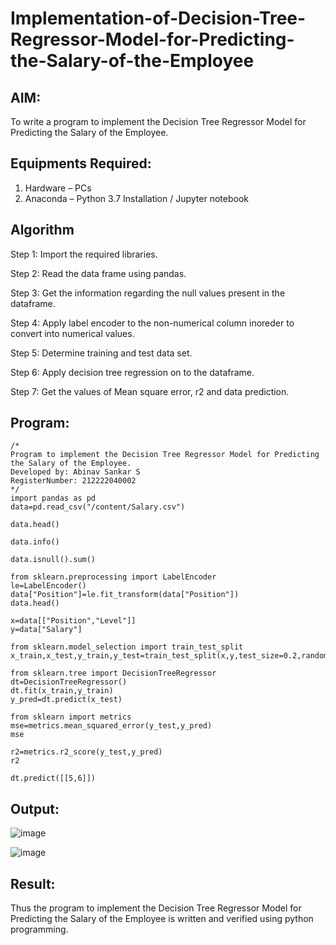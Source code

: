 # Implementation-of-Decision-Tree-Regressor-Model-for-Predicting-the-Salary-of-the-Employee

## AIM:
To write a program to implement the Decision Tree Regressor Model for Predicting the Salary of the Employee.

## Equipments Required:
1. Hardware – PCs
2. Anaconda – Python 3.7 Installation / Jupyter notebook

## Algorithm
Step 1: Import the required libraries.

Step 2: Read the data frame using pandas.

Step 3: Get the information regarding the null values present in the dataframe.

Step 4: Apply label encoder to the non-numerical column inoreder to convert into numerical values.

Step 5: Determine training and test data set.

Step 6: Apply decision tree regression on to the dataframe.

Step 7: Get the values of Mean square error, r2 and data prediction.

## Program:
```
/*
Program to implement the Decision Tree Regressor Model for Predicting the Salary of the Employee.
Developed by: Abinav Sankar S
RegisterNumber: 212222040002
*/
import pandas as pd
data=pd.read_csv("/content/Salary.csv")

data.head()

data.info()

data.isnull().sum()

from sklearn.preprocessing import LabelEncoder
le=LabelEncoder()
data["Position"]=le.fit_transform(data["Position"])
data.head()

x=data[["Position","Level"]]
y=data["Salary"]

from sklearn.model_selection import train_test_split
x_train,x_test,y_train,y_test=train_test_split(x,y,test_size=0.2,random

from sklearn.tree import DecisionTreeRegressor
dt=DecisionTreeRegressor()
dt.fit(x_train,y_train)
y_pred=dt.predict(x_test)

from sklearn import metrics
mse=metrics.mean_squared_error(y_test,y_pred)
mse

r2=metrics.r2_score(y_test,y_pred)
r2

dt.predict([[5,6]])
```
## Output:
![image](https://github.com/Abinavsankar/Implementation-of-Decision-Tree-Regressor-Model-for-Predicting-the-Salary-of-the-Employee/assets/119103734/1be1ae4d-3f68-4ec0-9005-c4a355d3ac45)





![image](https://github.com/Abinavsankar/Implementation-of-Decision-Tree-Regressor-Model-for-Predicting-the-Salary-of-the-Employee/assets/119103734/acaa7de0-3a2a-4518-936a-6eb6d62635d4)



## Result:
Thus the program to implement the Decision Tree Regressor Model for Predicting the Salary of the Employee is written and verified using python programming.
